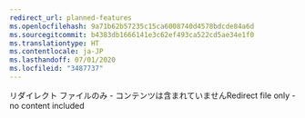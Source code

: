 ```yaml
---
redirect_url: planned-features
ms.openlocfilehash: 9a71b62b57235c15ca6008740d4578bdcde84a6d
ms.sourcegitcommit: b4383db1666141e3c62ef493ca522cd5ae34e1f0
ms.translationtype: HT
ms.contentlocale: ja-JP
ms.lasthandoff: 07/01/2020
ms.locfileid: "3487737"
---
```

<span data-ttu-id="94c27-101">リダイレクト ファイルのみ - コンテンツは含まれていません</span><span class="sxs-lookup"><span data-stu-id="94c27-101">Redirect file only - no content included</span></span>